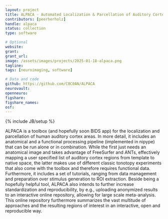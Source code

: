 ```yaml
---
layout: project
title: ALPACA - Automated Localization & Parcellation of Auditory Cortex Areas
contributors: [peerherholz]
handle: alpaca
status: collection
type: software

# Optional
website:
grant:
grant_url:
image: /assets/images/projects/2025-01-18-alpaca.png
tagline:
tags: [neuroimaging, software]

# Data and code
github: https://github.com/C0C0AN/ALPACA
neurovault:
openneuro:
figshare:
figshare_names:
osf:
---
```

{% include JB/setup %}

ALPACA is a toolbox (and hopefully soon BIDS app) for the localization and parcellation of human auditory cortex areas. In more detail, it includes an anatomical and a functional processing pipeline (implemented in nipype) that can be run alone or in combination. While the first just needs an anatomical image and takes advantage of FreeSurfer and ANTs, effectively mapping a user specified list of auditory cortex regions from template to native space, the latter makes use of different classic tonotopy experiments that also come with the toolbox and therefore requires functional data. Furthermore, it includes a set of tutorials, ranging from data management and preparation over stimulus generation to ROI extraction. Beside being a hopefully helpful tool, ALPACA also intends to further increase standardization and reproducibility, by e.g., uploading anonymized results to an interactive online repository, allowing for large scale meta-analysis. This online repository furthermore summarizes the vast multitude of approaches and the resulting regions of interest in an interactive, open and reproducible way. 
